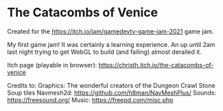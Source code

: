 # The Catacombs of Venice
Created for the https://itch.io/jam/gamedevtv-game-jam-2021 game jam.

My first game jam! It was certainly a learning experience. An up until 2am last night trying to get WebGL to build (and failing) almost derailed it.

Itch page (playable in browser): https://christh.itch.io/the-catacombs-of-venice

Credits to:
Graphics: The wonderful creators of the Dungeon Crawl Stone Soup tiles
Navmesh2d: https://github.com/h8man/NavMeshPlus/
Sounds: https://freesound.org/
Music: https://freepd.com/misc.php
